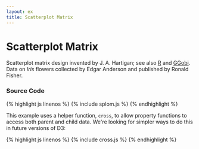 ```yaml
---
layout: ex
title: Scatterplot Matrix
---
```


# Scatterplot Matrix

<div id="chart"> </div>
<link type="text/css" rel="stylesheet" href="splom.css"/>
<script type="text/javascript" src="splom.js"> </script>

Scatterplot matrix design invented by J. A. Hartigan; see also
[R](http://www.r-project.org/) and [GGobi](http://www.ggobi.org/).
Data on *Iris* flowers collected by Edgar Anderson and published by
Ronald Fisher.

### Source Code

{% highlight js linenos %}
{% include splom.js %}
{% endhighlight %}

This example uses a helper function, `cross`, to allow property functions to
access both parent and child data. We're looking for simpler ways to do this in
future versions of D3:

{% highlight js linenos %}
{% include cross.js %}
{% endhighlight %}
